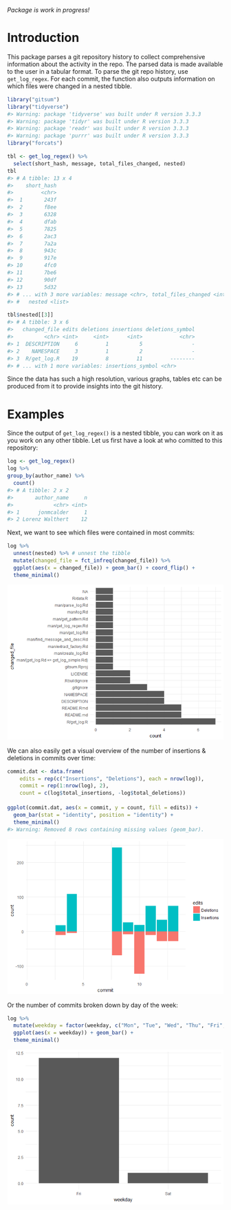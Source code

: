 
<!-- README.md is generated from README.Rmd. Please edit that file -->
*Package is work in progress!*

Introduction
============

This package parses a git repository history to collect comprehensive information about the activity in the repo. The parsed data is made available to the user in a tabular format. To parse the git repo history, use `get_log_regex`. For each commit, the function also outputs information on which files were changed in a nested tibble.

``` r
library("gitsum")
library("tidyverse")
#> Warning: package 'tidyverse' was built under R version 3.3.3
#> Warning: package 'tidyr' was built under R version 3.3.3
#> Warning: package 'readr' was built under R version 3.3.3
#> Warning: package 'purrr' was built under R version 3.3.3
library("forcats")
```

``` r
tbl <- get_log_regex() %>%
  select(short_hash, message, total_files_changed, nested)
tbl 
#> # A tibble: 13 x 4
#>    short_hash
#>         <chr>
#>  1       243f
#>  2       f8ee
#>  3       6328
#>  4       dfab
#>  5       7825
#>  6       2ac3
#>  7       7a2a
#>  8       943c
#>  9       917e
#> 10       4fc0
#> 11       7be6
#> 12       90df
#> 13       5d32
#> # ... with 3 more variables: message <chr>, total_files_changed <int>,
#> #   nested <list>
```

``` r
tbl$nested[[3]]
#> # A tibble: 3 x 6
#>   changed_file edits deletions insertions deletions_symbol
#>          <chr> <int>     <int>      <int>            <chr>
#> 1  DESCRIPTION     6         1          5                -
#> 2    NAMESPACE     3         1          2                -
#> 3  R/get_log.R    19         8         11         --------
#> # ... with 1 more variables: insertions_symbol <chr>
```

Since the data has such a high resolution, various graphs, tables etc can be produced from it to provide insights into the git history.

Examples
========

Since the output of `get_log_regex()` is a nested tibble, you can work on it as you work on any other tibble. Let us first have a look at who comitted to this repository:

``` r
log <- get_log_regex()
log %>%
group_by(author_name) %>%
  count()
#> # A tibble: 2 x 2
#>       author_name     n
#>             <chr> <int>
#> 1      jonmcalder     1
#> 2 Lorenz Walthert    12
```

Next, we want to see which files were contained in most commits:

``` r
log %>%
  unnest(nested) %>% # unnest the tibble
  mutate(changed_file = fct_infreq(changed_file)) %>%
  ggplot(aes(x = changed_file)) + geom_bar() + coord_flip() + 
  theme_minimal()
```

![](README-ggplot1-1.png)

We can also easily get a visual overview of the number of insertions & deletions in commits over time:

``` r
commit.dat <- data.frame(
    edits = rep(c("Insertions", "Deletions"), each = nrow(log)),
    commit = rep(1:nrow(log), 2),
    count = c(log$total_insertions, -log$total_deletions))
    
ggplot(commit.dat, aes(x = commit, y = count, fill = edits)) + 
  geom_bar(stat = "identity", position = "identity") +
  theme_minimal()
#> Warning: Removed 8 rows containing missing values (geom_bar).
```

![](README-ggplot2-1.png)

Or the number of commits broken down by day of the week:

``` r
log %>%
  mutate(weekday = factor(weekday, c("Mon", "Tue", "Wed", "Thu", "Fri", "Sat", "Sun"))) %>% 
  ggplot(aes(x = weekday)) + geom_bar() + 
  theme_minimal()
```

![](README-ggplot3-1.png)
